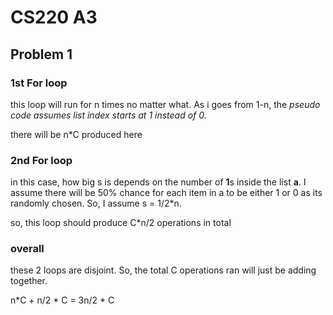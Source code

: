 # CS220 A3 

## Problem 1
### 1st For loop
this loop will run for n times no matter what. As i goes from 1-n, the *pseudo code assumes list index starts at 1 instead of 0.*

there will be n*C produced here

### 2nd For loop
in this case, how big s is depends on the number of **1**s inside the list **a**. I assume there will be 50% chance for each item in a to be either 1 or 0 as its randomly chosen. So, I assume s = 1/2*n. 

so, this loop should produce C*n/2 operations in total

### overall
these 2 loops are disjoint. So, the total C operations ran will just be adding together.

n*C + n/2 * C = 3n/2 * C